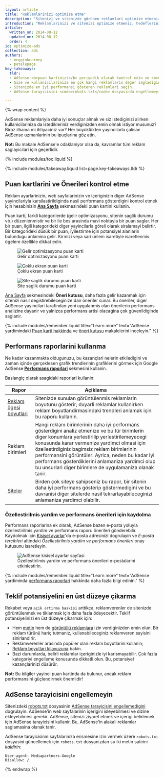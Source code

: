 ```yaml
---
layout: article
title: "Reklamlarinizi optimize etme"
description: "Sitenizi ve sitenizde görünen reklamlari optimize etmeniz, sunulan reklamlarin kalitesini iyilestirebilir ve kazanç potansiyelinizi artirabilir."
introduction: "Reklamlarinizi ve sitenizi optimize etmeniz, hedeflerinizin basarisi söz konusu oldugunda çok önemlidir. Optimizasyon ile reklam gelirinizin büyümesine, sitenizin kullanilabilirliginin iyilesmesine, daha fazla trafik almaniza veya diger hedeflerinizi gerçeklestirmenize yardimci olabilirsiniz."
article:
  written_on: 2014-08-12
  updated_on: 2014-08-12
  order: 4
id: optimize-ads
collection: ads
authors:
  - megginkearney
  - petelepage
key-takeaways:
  tldr:
  - AdSense <b>puan kartinizi</b> periyodik olarak kontrol edin ve <b>önerileri</b> uygulayin.
  - Size ve kullanicilariniza en çok hangi reklamlarin deger sagladigini anlamak için <b>performans raporlarini</b> inceleyin.
  - Sitenizde en iyi performansi gösteren reklamlari seçin.
  - AdSense tarayicisini <code>robots.txt</code> dosyasinda engellemeyin.

---
```


{% wrap content %}

AdSense reklamlariyla daha iyi sonuçlar almak ve siz istediginizi alirken kullanicilariniza da istedikleriniz verdiginizden emin olmak istiyor musunuz? Biraz ilhama mi ihtiyaciniz var?
Her büyüklükten yayincilarla çalisan AdSense uzmanlarinin bu ipuçlarina göz atin.

<b>Not:</b> Bu makale AdSense'e odaklaniyor olsa da, kavramlar tüm reklam saglayicilari için geçerlidir.

{% include modules/toc.liquid %}

{% include modules/takeaway.liquid list=page.key-takeaways.tldr %}

## Puan kartlarini ve Önerileri kontrol etme

Reklam ayarlarinizin, web sayfalarinizin ve içeriginizin diger AdSense yayincilariyla karsilastirildiginda nasil performans gösterdigini kontrol etmek için hesabinizin <b>[Ana Sayfa](https://www.google.com/adsense/app#home)</b> sekmesindeki puan kartini kullanin.

Puan karti, farkli kategorilerde (gelir optimizasyonu, sitenin saglik durumu vb.) düzenlenmistir ve bir ile bes arasinda mavi noktayla bir puan saglar. Her bir puan, ilgili kategorideki diger yayincilarla göreli olarak siralamayi belirtir. Bir kategorideki düsük bir puan, iyilestirme için potansiyel alanlarin bulundugu anlamina gelir. Kirmizi veya sari ünlem isaretiyle isaretlenmis ögelere özellikle dikkat edin.

<figure>
  <img src="images/optimization_score.png" alt="Gelir optimizasyonu puan karti">
  <figcaption>Gelir optimizasyonu puan karti</figcaption>
</figure>

<figure>
  <img src="images/multiscreen_score.png" alt="Çoklu ekran puan karti">
  <figcaption>Çoklu ekran puan karti</figcaption>
</figure>

<figure>
  <img src="images/site_score.png" alt="Site saglik durumu puan karti">
  <figcaption>Site saglik durumu puan karti</figcaption>
</figure>



[Ana Sayfa](https://www.google.com/adsense/app#home) sekmesindeki <b>Öneri kutusu</b>, daha fazla gelir kazanmak için sitenizi nasil degistirebileceginize dair öneriler sunar. 
Bu öneriler, diger AdSense yayincilari tarafindan yeni uygulanmis olan önerilerin performans analizine dayanir ve yalnizca performans artisi olacagina çok güvenildiginde saglanir.

{% include modules/remember.liquid title="Learn more" text="AdSense yardimindaki <a href='https://support.google.com/adsense/answer/3006004'>Puan karti hakkinda</a> ve <a href='https://support.google.com/adsense/answer/1725006'>öneri kutusu</a> makalelerini inceleyin." %}

## Performans raporlarini kullanma

Ne kadar kazanmakta oldugunuzu, bu kazançlari nelerin etkiledigini ve zaman içinde gerçeklesen grafik trendlerinin grafiklerini görmek için Google AdSense <b>[Performans raporlari](https://www.google.com/adsense/app#viewreports)</b> sekmesini kullanin.

Baslangiç olarak asagidaki raporlari kullanin:

<table class="table-2">
  <colgroup>
    <col span="1">
    <col span="1">
  </colgroup>
  <thead>
    <tr>
      <th>Rapor</th>
      <th>Açiklama</th>
    </tr>
  </thead>
  <tbody>
    <tr>
      <td data-th="Rapor">
        <a href="https://support.google.com/adsense/answer/3540509">Reklam ögesi boyutlari</a>
      </td>
      <td data-th="Açiklama">
        Sitenizde sunulan görüntülenmis reklamlarin boyutunu gösterir; duyarli reklamlar kullanirken reklam boyutlandirmasindaki trendleri anlamak için bu raporu kullanin.
      </td>
    </tr>
    <tr>
      <td data-th="Rapor">
        Reklam birimleri
      </td>
      <td data-th="Açiklama">
        Hangi reklam birimlerinin daha iyi performans gösterdigini analiz etmenize ve bu tür birimlerin diger konumlara yerlestirilip yerlestirilemeyecegi konusunda karar vermenize yardimci olmasi için özellestirdiginiz bagimsiz reklam birimlerinin performansini görüntüler. Ayrica, neden bu kadar iyi performans gösterdiklerini anlamaniza yardimci olup bu unsurlari diger birimlere de uygulamaniza olanak tanir.
      </td>
    </tr>
    <tr>
      <td data-th="Rapor"> <a href="https://support.google.com/adsense/answer/1407511">Siteler</a>
      </td>
      <td data-th="Açiklama">
        Birden çok siteye sahipseniz bu rapor, bir sitenin daha iyi performans gösterip göstermedigini ve bu davranisi diger sitelerde nasil tekrarlayabileceginizi anlamaniza yardimci olabilir.
      </td>
    </tr>
  </tbody>
</table>

### Özellestirilmis yardim ve performans önerileri için kaydolma

Performans raporlarina ek olarak, AdSense bazen e-posta yoluyla özellestirilmis yardim ve performans raporu önerileri gönderebilir. Kaydolmak için [Kisisel ayarlar](https://www.google.com/adsense/app#personalSettings)'da e-posta adresinizi dogrulayin ve *E-posta tercihleri* altindaki *Özellestirilmis yardim ve performans önerileri* onay kutusunu isaretleyin.

<figure>
  <img src="images/adsense-emails.jpg" srcset="images/adsense-emails.jpg 1x, images/adsense-emails-2x.jpg 2x" alt="AdSense kisisel ayarlar sayfasi">
  <figcaption>Özellestirilmis yardim ve performans önerileri e-postalarini etkinlestirin.</figcaption>
</figure>

{% include modules/remember.liquid title="Learn more" text="AdSense yardiminda <a href='https://support.google.com/adsense/answer/160562'>performans raporlari</a> hakkinda daha fazla bilgi edinin." %}

## Teklif potansiyelini en üst düzeye çikarma

Rekabet veya `açik artirma baskisi` arttikça, reklamverenler de sitenizde görüntülenmek ve tiklanmak için daha fazla ödeyecektir. Teklif potansiyelinizi en üst düzeye çikarmak için:

* Hem [metin](https://support.google.com/adsense/answer/185665) hem de [görüntülü reklamlara](https://support.google.com/adsense/answer/185666) izin verdiginizden emin olun. Bir reklam türünü hariç tutmaniz, kullanabileceginiz reklamveren sayisini sinirlandirir.
* Reklamverenler arasinda popüler olan reklam boyutlarini kullanin; [Reklam boyutlari kilavuzuna](https://support.google.com/adsense/answer/6002621) bakin.
* Bazi durumlarda, belirli reklamlar içeriginizle iyi karismayabilir. Çok fazla kategoriyi engelleme konusunda dikkatli olun. Bu, potansiyel kazançlarinizi düsürür.

<b>Not:</b> Bu bilgiler yayinci puan kartinda da bulunur, ancak reklam performansini güçlendirmek önemlidir!

## AdSense tarayicisini engellemeyin

Sitenizdeki [robots.txt](https://support.google.com/webmasters/answer/6062608) dosyasinin [AdSense tarayicisini engellemedigini](https://support.google.com/adsense/answer/10532) dogrulayin.
AdSense'in web sayfalarinin içerigini isleyebilmesi ve dizine ekleyebilmesi gerekir. AdSense, sitenizi ziyaret etmek ve içerigi belirlemek için AdSense tarayicisini kullanir.  Bu, AdSense'in alakali reklamlar saglamasina olanak tanir.

AdSense tarayicisinin sayfalariniza erismesine izin vermek üzere `robots.txt` dosyasini güncellemek için `robots.txt` dosyanizdan su iki metin satirini *kaldirin*:

    User-agent: Mediapartners-Google
    Disallow: /



{% endwrap %}

